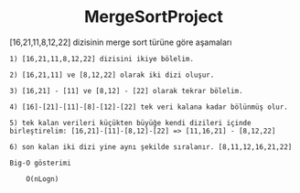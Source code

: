 <h1 align="center">MergeSortProject</h1>

[16,21,11,8,12,22] dizisinin merge sort türüne göre aşamaları 

    1) [16,21,11,8,12,22] dizisini ikiye bölelim.

    2) [16,21,11] ve [8,12,22] olarak iki dizi oluşur.

    3) [16,21] - [11] ve [8,12] - [22] olarak tekrar bölelim.

    4) [16]-[21]-[11]-[8]-[12]-[22] tek veri kalana kadar bölünmüş olur.

    5) tek kalan verileri küçükten büyüğe kendi dizileri içinde birleştirelim: [16,21]-[11]-[8,12]-[22] => [11,16,21] - [8,12,22]

    6) son kalan iki dizi yine aynı şekilde sıralanır. [8,11,12,16,21,22]

    Big-O gösterimi

        O(nLogn) 